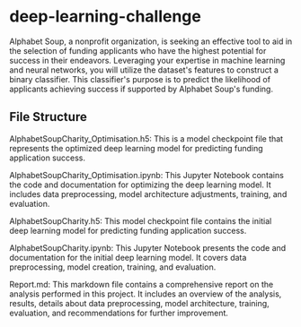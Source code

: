 # deep-learning-challenge

Alphabet Soup, a nonprofit organization, is seeking an effective tool to aid in the selection of funding applicants who have the highest potential for success in their endeavors. Leveraging your expertise in machine learning and neural networks, you will utilize the dataset's features to construct a binary classifier. This classifier's purpose is to predict the likelihood of applicants achieving success if supported by Alphabet Soup's funding.

## File Structure
AlphabetSoupCharity_Optimisation.h5: This is a model checkpoint file that represents the optimized deep learning model for predicting funding application success.

AlphabetSoupCharity_Optimisation.ipynb: This Jupyter Notebook contains the code and documentation for optimizing the deep learning model. It includes data preprocessing, model architecture adjustments, training, and evaluation.

AlphabetSoupCharity.h5: This model checkpoint file contains the initial deep learning model for predicting funding application success.

AlphabetSoupCharity.ipynb: This Jupyter Notebook presents the code and documentation for the initial deep learning model. It covers data preprocessing, model creation, training, and evaluation.

Report.md: This markdown file contains a comprehensive report on the analysis performed in this project. It includes an overview of the analysis, results, details about data preprocessing, model architecture, training, evaluation, and recommendations for further improvement.

